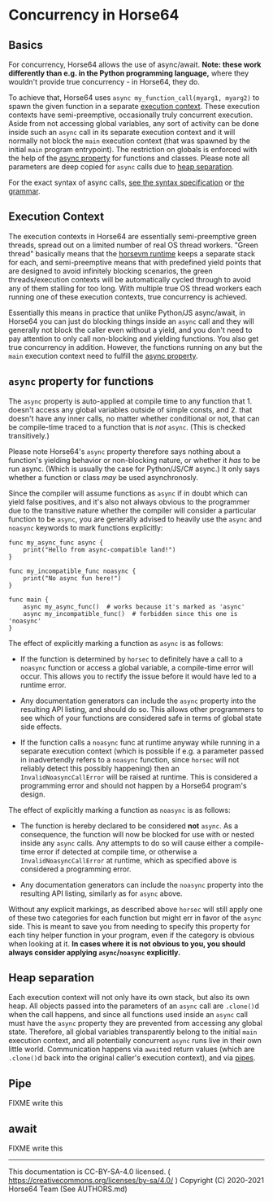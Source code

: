 
# Concurrency in Horse64

## Basics

For concurrency, Horse64 allows the use of async/await. **Note: these work
differently than e.g. in the Python programming language,** where they
wouldn't provide true concurrency - in Horse64, they do.

To achieve that, Horse64 uses `async my_function_call(myarg1, myarg2)` to
spawn the given function in a separate [execution context](
#execution-context). These execution contexts have semi-preemptive,
occasionally truly concurrent execution. Aside from not accessing global
variables, any sort of activity can be done inside such an `async` call
in its separate execution context and it will normally not block the
`main` execution context (that was spawned by the initial `main` program
entrypoint). The restriction on globals is enforced with the help of the
[async property](#async-property-for-functions) for functions and classes.
Please note all parameters are deep copied for `async` calls due to
[heap separation](#heap-separation).

For the exact syntax of async calls, [see the syntax specification](
Horse64.md#asyncawait) or [the grammar](Horse64%20Grammar.md).


## Execution Context

The execution contexts in Horse64 are essentially semi-preemptive green
threads, spread out on a limited number of real OS thread workers.
"Green thread" basically means that the [horsevm runtime](
../Misc%20Tooling/horsevm.md) keeps a separate stack for each, and
semi-preemptive means that with predefined yield points that are designed
to avoid infinitely blocking scenarios, the green threads/execution contexts
will be automatically cycled through to avoid any of them stalling for
too long. With multiple true OS thread workers each running one of these
execution contexts, true concurrency is achieved.

Essentially this means in practice that unlike Python/JS async/await,
in Horse64 you can just do blocking things inside an `async` call
and they will generally not block the caller even without a yield,
and you don't need to pay attention to only call non-blocking and
yielding functions. You also get true concurrency in addition. However,
the functions running on any but the `main` execution context need
to fulfill the [async property](#async-property-for-functions).


## `async` property for functions

The `async` property is auto-applied at compile time to any
function that 1. doesn't access any global variables outside of
simple consts, and 2. that doesn't have any inner calls, no matter
whether conditional or not, that can be compile-time traced to a
function that is *not* `async`.
(This is checked transitively.)

Please note Horse64's `async` property therefore says nothing about
a function's yielding behavior or non-blocking nature, or whether it
*has* to be run async. (Which is usually the case for Python/JS/C# async.)
It only says whether a function or class *may* be used asynchronosly.

Since the compiler will assume functions as `async` if in doubt
which can yield false positives, and it's also not always obvious to the
programmer due to the transitive nature whether the compiler will consider
a particular function to be `async`, you are generally advised to
heavily use the `async` and `noasync` keywords to mark functions
explicitly:

```horse64
func my_async_func async {
    print("Hello from async-compatible land!")
}

func my_incompatible_func noasync {
    print("No async fun here!")
}

func main {
    async my_async_func()  # works because it's marked as 'async'
    async my_incompatible_func()  # forbidden since this one is 'noasync'
}
```

The effect of explicitly marking a function as `async` is as follows:

- If the function is determined by `horsec` to definitely have a
  call to a `noasync` function or access a global variable,
  a compile-time error will occur. This allows you to rectify the issue
  before it would have led to a runtime error.

- Any documentation generators can include the `async` property
  into the resulting API listing, and should do so. This allows other
  programmers to see which of your functions are considered safe in
  terms of global state side effects.

- If the function calls a `noasync` func at runtime anyway while running
  in a separate execution context (which is possible if e.g. a parameter
  passed in inadvertendly refers to a `noasync` function, since `horsec`
  will not reliably detect this possibly happening) then an
  `InvalidNoasyncCallError` will be raised at runtime.
  This is considered a programming error and should not happen by a
  Horse64 program's design.

The effect of explicitly marking a function as `noasync` is as follows:

- The function is hereby declared to be considered **not** `async`.
  As a consequence, the function will now be blocked for use with
  or nested inside any `async` calls. Any attempts to do so will cause
  either a compile-time error if detected at compile time, or otherwise
  a `InvalidNoasyncCallError` at runtime, which as specified above is
  considered a programming error.

- Any documentation generators can include the `noasync` property
  into the resulting API listing, similarly as for `async` above.

Without any explicit markings, as described above `horsec` will still
apply one of these two categories for each function but might err in
favor of the `async` side. This is meant to save you from needing to
specify this property for each tiny helper function in your program,
even if the category is obvious when looking at it. **In cases where
it is not obvious to you, you should always consider applying
`async`/`noasync` explicitly.**


## Heap separation

Each execution context will not only have its own stack, but also
its own heap. All objects passed into the parameters of an `async`
call are `.clone()`d when the call happens, and since all functions
used inside an `async` call must have the `async` property they
are prevented from accessing any global state. Therefore, all global
variables transparently belong to the initial `main` execution context,
and all potentially concurrent `async` runs live in their own little
world. Communication happens via `await`ed return values (which are
`.clone()`d back into the original caller's execution context), and
via [pipes](#pipe).


## Pipe

FIXME write this


## await

FIXME write this

---
This documentation is CC-BY-SA-4.0 licensed.
( https://creativecommons.org/licenses/by-sa/4.0/ )
Copyright (C) 2020-2021 Horse64 Team (See AUTHORS.md)

